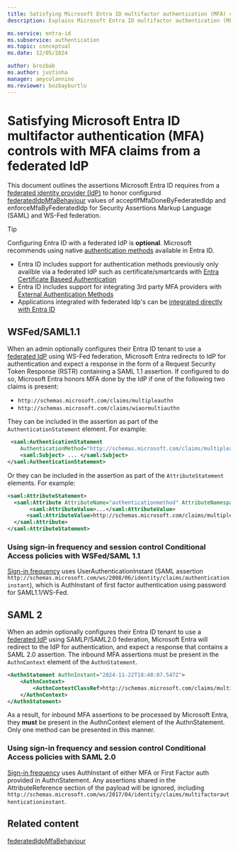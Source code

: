 ```yaml
---
title: Satisfying Microsoft Entra ID multifactor authentication (MFA) controls with MFA claims from a federated IdP
description: Explains Microsoft Entra ID multifactor authentication (MFA) SAML/WSFed assertions.

ms.service: entra-id
ms.subservice: authentication
ms.topic: conceptual
ms.date: 12/05/2024

author: brozbab
ms.author: justinha
manager: amycolannino
ms.reviewer: bozbayburtlu
---
```

# Satisfying Microsoft Entra ID multifactor authentication (MFA) controls with MFA claims from a federated IdP

This document outlines the assertions Microsoft Entra ID requires from a [federated identity provider (IdP)](~/identity/hybrid/connect/whatis-fed.md) to honor configured [federatedIdpMfaBehaviour](/graph/api/domain-post-federationconfiguration#federatedidpmfabehavior-values) values of acceptIfMfaDoneByFederatedIdp and enforceMfaByFederatedIdp for Security Assertions Markup Language (SAML) and WS-Fed federation.

   > [!TIP]
   > Configuring Entra ID with a federated IdP is **optional**. Microsoft recommends using native [authentication methods](~/identity/authentication/concept-authentication-methods.md) available in Entra ID.
> 
> - Entra ID includes support for authentication methods previously only availble via a federated IdP such as certificate/smartcards with [Entra Certificate Baseed Authentication](~/identity/authentication/concept-certificate-based-authentication.md)
> - Entra ID includes support for integrating 3rd party MFA providers with [External Authentication Methods](~/entra/identity/authentication/how-to-authentication-external-method-manage.md) 
> - Applications integrated with federated Idp's can be [integrated directly with Entra ID](~./entra/architecture/migration-best-practices.md)
>

## WSFed/SAML1.1   
When an admin optionally configures their Entra ID tenant to use a [federated IdP](~/identity/hybrid/connect/whatis-fed.md) using WS-Fed federation, Microsoft Entra redirects to IdP for authentication and expect a response in the form of a Request Security Token Response (RSTR) containing a SAML 1.1 assertion. If configured to do so, Microsoft Entra honors MFA done by the IdP if one of the following two claims is present:

- `http://schemas.microsoft.com/claims/multipleauthn`
- `http://schemas.microsoft.com/claims/wiaormultiauthn`

They can be included in the assertion as part of the `AuthenticationStatement` element. For example: 

```xml
 <saml:AuthenticationStatement
    AuthenticationMethod="http://schemas.microsoft.com/claims/multipleauthn" ..>
    <saml:Subject> ... </saml:Subject>
</saml:AuthenticationStatement>
```

Or they can be included in the assertion as part of the `AttributeStatement` elements. For example:

```xml
<saml:AttributeStatement>
  <saml:Attribute AttributeName="authenticationmethod" AttributeNamespace="http://schemas.microsoft.com/ws/2008/06/identity/claims">
       <saml:AttributeValue>...</saml:AttributeValue> 
      <saml:AttributeValue>http://schemas.microsoft.com/claims/multipleauthn</saml:AttributeValue>
  </saml:Attribute>
</saml:AttributeStatement>
```

### Using sign-in frequency and session control Conditional Access policies with WSFed/SAML 1.1

[Sign-in frequency](~/identity/conditional-access/concept-conditional-access-session.md#sign-in-frequency) uses UserAuthenticationInstant (SAML assertion `http://schemas.microsoft.com/ws/2008/06/identity/claims/authenticationinstant`), which is AuthInstant of first factor authentication using password for SAML1.1/WS-Fed. 

## SAML 2 

When an admin optionally configures their Entra ID tenant to use a [federated IdP](~/identity/hybrid/connect/whatis-fed.md) using SAMLP/SAML2.0 federation, Microsoft Entra will redirect to the IdP for authentication, and expect a response that contains a SAML 2.0 assertion. The inbound MFA assertions must be present in the `AuthnContext` element of the `AuthnStatement`.

```xml
<AuthnStatement AuthnInstant="2024-11-22T18:48:07.547Z">
    <AuthnContext>
        <AuthnContextClassRef>http://schemas.microsoft.com/claims/multipleauthn</AuthnContextClassRef>
    </AuthnContext>
</AuthnStatement>
```

As a result, for inbound MFA assertions to be processed by Microsoft Entra, they **must** be present in the AuthnContext element of the AuthnStatement. Only one method can be presented in this manner.

### Using sign-in frequency and session control Conditional Access policies with SAML 2.0

[Sign-in frequency](~/identity/conditional-access/concept-conditional-access-session.md#sign-in-frequency) uses AuthInstant of either MFA or First Factor auth provided in AuthnStatement. Any assertions shared in the AttributeReference section of the payload will be ignored, including `http://schemas.microsoft.com/ws/2017/04/identity/claims/multifactorauthenticationinstant`. 

## Related content

[federatedIdpMfaBehaviour](/graph/api/domain-post-federationconfiguration#federatedidpmfabehavior-values)







